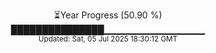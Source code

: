 <p align="center">
⏳Year Progress (50.90 %) <br>
███████████████▁▁▁▁▁▁▁▁▁▁▁▁▁▁▁ <br>
<sub>Updated: Sat, 05 Jul 2025 18:30:12 GMT</sub>
</p>

